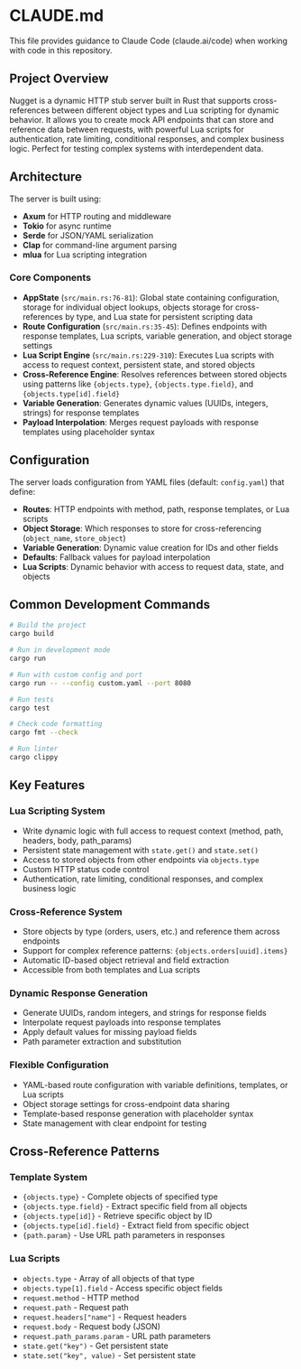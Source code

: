 # CLAUDE.md

This file provides guidance to Claude Code (claude.ai/code) when working with code in this repository.

## Project Overview

Nugget is a dynamic HTTP stub server built in Rust that supports cross-references between different object types and Lua scripting for dynamic behavior. It allows you to create mock API endpoints that can store and reference data between requests, with powerful Lua scripts for authentication, rate limiting, conditional responses, and complex business logic. Perfect for testing complex systems with interdependent data.

## Architecture

The server is built using:
- **Axum** for HTTP routing and middleware
- **Tokio** for async runtime  
- **Serde** for JSON/YAML serialization
- **Clap** for command-line argument parsing
- **mlua** for Lua scripting integration

### Core Components

- **AppState** (`src/main.rs:76-81`): Global state containing configuration, storage for individual object lookups, objects storage for cross-references by type, and Lua state for persistent scripting data
- **Route Configuration** (`src/main.rs:35-45`): Defines endpoints with response templates, Lua scripts, variable generation, and object storage settings  
- **Lua Script Engine** (`src/main.rs:229-310`): Executes Lua scripts with access to request context, persistent state, and stored objects
- **Cross-Reference Engine**: Resolves references between stored objects using patterns like `{objects.type}`, `{objects.type.field}`, and `{objects.type[id].field}`
- **Variable Generation**: Generates dynamic values (UUIDs, integers, strings) for response templates
- **Payload Interpolation**: Merges request payloads with response templates using placeholder syntax

## Configuration

The server loads configuration from YAML files (default: `config.yaml`) that define:
- **Routes**: HTTP endpoints with method, path, response templates, or Lua scripts
- **Object Storage**: Which responses to store for cross-referencing (`object_name`, `store_object`)
- **Variable Generation**: Dynamic value creation for IDs and other fields
- **Defaults**: Fallback values for payload interpolation
- **Lua Scripts**: Dynamic behavior with access to request data, state, and objects

## Common Development Commands

```bash
# Build the project
cargo build

# Run in development mode
cargo run

# Run with custom config and port
cargo run -- --config custom.yaml --port 8080

# Run tests
cargo test

# Check code formatting
cargo fmt --check

# Run linter
cargo clippy
```

## Key Features

### Lua Scripting System
- Write dynamic logic with full access to request context (method, path, headers, body, path_params)
- Persistent state management with `state.get()` and `state.set()` 
- Access to stored objects from other endpoints via `objects.type`
- Custom HTTP status code control
- Authentication, rate limiting, conditional responses, and complex business logic

### Cross-Reference System  
- Store objects by type (orders, users, etc.) and reference them across endpoints
- Support for complex reference patterns: `{objects.orders[uuid].items}`
- Automatic ID-based object retrieval and field extraction
- Accessible from both templates and Lua scripts

### Dynamic Response Generation
- Generate UUIDs, random integers, and strings for response fields
- Interpolate request payloads into response templates
- Apply default values for missing payload fields
- Path parameter extraction and substitution

### Flexible Configuration
- YAML-based route configuration with variable definitions, templates, or Lua scripts
- Object storage settings for cross-endpoint data sharing
- Template-based response generation with placeholder syntax
- State management with clear endpoint for testing

## Cross-Reference Patterns

### Template System
- `{objects.type}` - Complete objects of specified type
- `{objects.type.field}` - Extract specific field from all objects
- `{objects.type[id]}` - Retrieve specific object by ID
- `{objects.type[id].field}` - Extract field from specific object
- `{path.param}` - Use URL path parameters in responses

### Lua Scripts  
- `objects.type` - Array of all objects of that type
- `objects.type[1].field` - Access specific object fields
- `request.method` - HTTP method
- `request.path` - Request path
- `request.headers["name"]` - Request headers
- `request.body` - Request body (JSON)
- `request.path_params.param` - URL path parameters
- `state.get("key")` - Get persistent state
- `state.set("key", value)` - Set persistent state